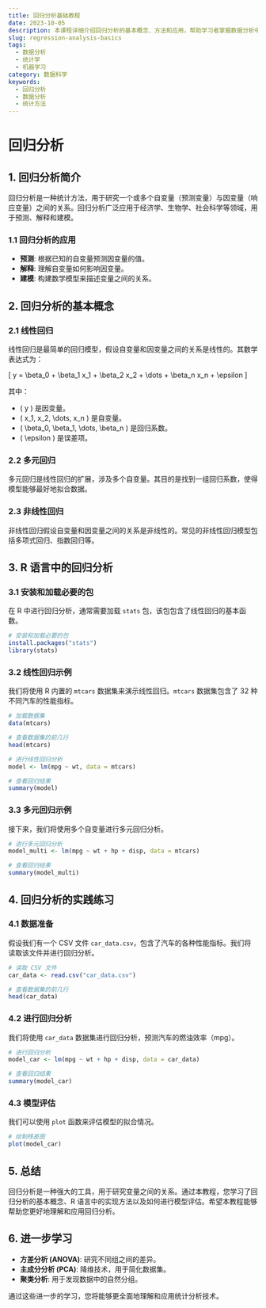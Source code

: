 ```yaml
---
title: 回归分析基础教程
date: 2023-10-05
description: 本课程详细介绍回归分析的基本概念、方法和应用，帮助学习者掌握数据分析中的关键技能。
slug: regression-analysis-basics
tags:
  - 数据分析
  - 统计学
  - 机器学习
category: 数据科学
keywords:
  - 回归分析
  - 数据分析
  - 统计方法
---
```


# 回归分析

## 1. 回归分析简介

回归分析是一种统计方法，用于研究一个或多个自变量（预测变量）与因变量（响应变量）之间的关系。回归分析广泛应用于经济学、生物学、社会科学等领域，用于预测、解释和建模。

### 1.1 回归分析的应用

- **预测**: 根据已知的自变量预测因变量的值。
- **解释**: 理解自变量如何影响因变量。
- **建模**: 构建数学模型来描述变量之间的关系。

## 2. 回归分析的基本概念

### 2.1 线性回归

线性回归是最简单的回归模型，假设自变量和因变量之间的关系是线性的。其数学表达式为：

\[ y = \beta_0 + \beta_1 x_1 + \beta_2 x_2 + \dots + \beta_n x_n + \epsilon \]

其中：
- \( y \) 是因变量。
- \( x_1, x_2, \dots, x_n \) 是自变量。
- \( \beta_0, \beta_1, \dots, \beta_n \) 是回归系数。
- \( \epsilon \) 是误差项。

### 2.2 多元回归

多元回归是线性回归的扩展，涉及多个自变量。其目的是找到一组回归系数，使得模型能够最好地拟合数据。

### 2.3 非线性回归

非线性回归假设自变量和因变量之间的关系是非线性的。常见的非线性回归模型包括多项式回归、指数回归等。

## 3. R 语言中的回归分析

### 3.1 安装和加载必要的包

在 R 中进行回归分析，通常需要加载 `stats` 包，该包包含了线性回归的基本函数。

```R
# 安装和加载必要的包
install.packages("stats")
library(stats)
```

### 3.2 线性回归示例

我们将使用 R 内置的 `mtcars` 数据集来演示线性回归。`mtcars` 数据集包含了 32 种不同汽车的性能指标。

```R
# 加载数据集
data(mtcars)

# 查看数据集的前几行
head(mtcars)

# 进行线性回归分析
model <- lm(mpg ~ wt, data = mtcars)

# 查看回归结果
summary(model)
```

### 3.3 多元回归示例

接下来，我们将使用多个自变量进行多元回归分析。

```R
# 进行多元回归分析
model_multi <- lm(mpg ~ wt + hp + disp, data = mtcars)

# 查看回归结果
summary(model_multi)
```

## 4. 回归分析的实践练习

### 4.1 数据准备

假设我们有一个 CSV 文件 `car_data.csv`，包含了汽车的各种性能指标。我们将读取该文件并进行回归分析。

```R
# 读取 CSV 文件
car_data <- read.csv("car_data.csv")

# 查看数据集的前几行
head(car_data)
```

### 4.2 进行回归分析

我们将使用 `car_data` 数据集进行回归分析，预测汽车的燃油效率（mpg）。

```R
# 进行回归分析
model_car <- lm(mpg ~ wt + hp + disp, data = car_data)

# 查看回归结果
summary(model_car)
```

### 4.3 模型评估

我们可以使用 `plot` 函数来评估模型的拟合情况。

```R
# 绘制残差图
plot(model_car)
```

## 5. 总结

回归分析是一种强大的工具，用于研究变量之间的关系。通过本教程，您学习了回归分析的基本概念、R 语言中的实现方法以及如何进行模型评估。希望本教程能够帮助您更好地理解和应用回归分析。

## 6. 进一步学习

- **方差分析 (ANOVA)**: 研究不同组之间的差异。
- **主成分分析 (PCA)**: 降维技术，用于简化数据集。
- **聚类分析**: 用于发现数据中的自然分组。

通过这些进一步的学习，您将能够更全面地理解和应用统计分析技术。